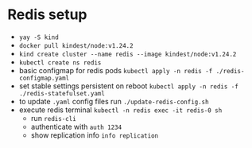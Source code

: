 # Redis setup

- `yay -S kind`
- `docker pull kindest/node:v1.24.2`
- `kind create cluster --name redis --image kindest/node:v1.24.2`
- `kubectl create ns redis`
- basic configmap for redis pods `kubectl apply -n redis -f ./redis-configmap.yaml`
- set stable settings persistent on reboot `kubectl apply -n redis -f ./redis-statefulset.yaml`
- to update `.yaml` config files run `./update-redis-config.sh`
- execute redis terminal `kubectl -n redis exec -it redis-0 sh`
  - run `redis-cli`
  - authenticate with `auth 1234`
  - show replication info `info replication`
